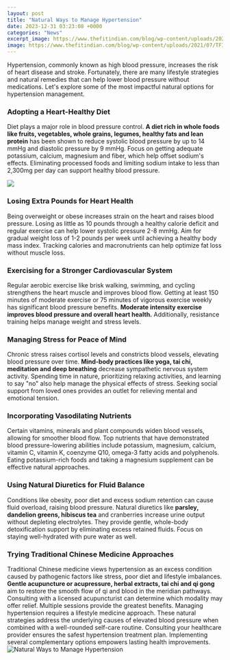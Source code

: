 ```yaml
---
layout: post
title: "Natural Ways to Manage Hypertension"
date: 2023-12-31 03:23:08 +0000
categories: "News"
excerpt_image: https://www.thefitindian.com/blog/wp-content/uploads/2021/07/TFI-blog_infographic_28th_02.png
image: https://www.thefitindian.com/blog/wp-content/uploads/2021/07/TFI-blog_infographic_28th_02.png
---
```


Hypertension, commonly known as high blood pressure, increases the risk of heart disease and stroke. Fortunately, there are many lifestyle strategies and natural remedies that can help lower blood pressure without medications. Let's explore some of the most impactful natural options for hypertension management.
### Adopting a Heart-Healthy Diet
Diet plays a major role in blood pressure control. **A diet rich in whole foods like fruits, vegetables, whole grains, legumes, healthy fats and lean protein** has been shown to reduce systolic blood pressure by up to 14 mmHg and diastolic pressure by 9 mmHg. Focus on getting adequate potassium, calcium, magnesium and fiber, which help offset sodium's effects. Eliminating processed foods and limiting sodium intake to less than 2,300mg per day can support healthy blood pressure.

![](http://www.top10homeremedies.com/wp-content/uploads/2012/12/home-remedies-for-high-blood-pressure-opt.jpg)
### Losing Extra Pounds for Heart Health
Being overweight or obese increases strain on the heart and raises blood pressure. Losing as little as 10 pounds through a healthy calorie deficit and regular exercise can help lower systolic pressure 2-8 mmHg. Aim for gradual weight loss of 1-2 pounds per week until achieving a healthy body mass index. Tracking calories and macronutrients can help optimize fat loss without muscle loss.
### Exercising for a Stronger Cardiovascular System  
Regular aerobic exercise like brisk walking, swimming, and cycling strengthens the heart muscle and improves blood flow. Getting at least 150 minutes of moderate exercise or 75 minutes of vigorous exercise weekly has significant blood pressure benefits. **Moderate intensity exercise improves blood pressure and overall heart health.** Additionally, resistance training helps manage weight and stress levels.
### Managing Stress for Peace of Mind
Chronic stress raises cortisol levels and constricts blood vessels, elevating blood pressure over time. **Mind-body practices like yoga, tai chi, meditation and deep breathing** decrease sympathetic nervous system activity. Spending time in nature, prioritizing relaxing activities, and learning to say "no" also help manage the physical effects of stress. Seeking social support from loved ones provides an outlet for relieving mental and emotional tension.
### Incorporating Vasodilating Nutrients
Certain vitamins, minerals and plant compounds widen blood vessels, allowing for smoother blood flow. Top nutrients that have demonstrated blood pressure-lowering abilities include potassium, magnesium, calcium, vitamin C, vitamin K, coenzyme Q10, omega-3 fatty acids and polyphenols. Eating potassium-rich foods and taking a magnesium supplement can be effective natural approaches. 
### Using Natural Diuretics for Fluid Balance
Conditions like obesity, poor diet and excess sodium retention can cause fluid overload, raising blood pressure. Natural diuretics like **parsley, dandelion greens, hibiscus tea** and cranberries increase urine output without depleting electrolytes. They provide gentle, whole-body detoxification support by eliminating excess retained fluids. Focus on staying well-hydrated with pure water as well.
### Trying Traditional Chinese Medicine Approaches
Traditional Chinese medicine views hypertension as an excess condition caused by pathogenic factors like stress, poor diet and lifestyle imbalances. **Gentle acupuncture or acupressure, herbal extracts, tai chi and qi gong** aim to restore the smooth flow of qi and blood in the meridian pathways. Consulting with a licensed acupuncturist can determine which modality may offer relief. Multiple sessions provide the greatest benefits. 
Managing hypertension requires a lifestyle medicine approach. These natural strategies address the underlying causes of elevated blood pressure when combined with a well-rounded self-care routine. Consulting your healthcare provider ensures the safest hypertension treatment plan. Implementing several complementary options empowers lasting health improvements.
![Natural Ways to Manage Hypertension](https://www.thefitindian.com/blog/wp-content/uploads/2021/07/TFI-blog_infographic_28th_02.png)
